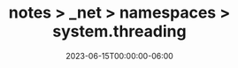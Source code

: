 ---
title: notes > _net > namespaces > system.threading
date: 2023-06-15T00:00:00-06:00
draft: false
---